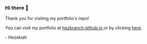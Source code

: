 ### Hi there 👋

Thank you for visiting my portfolio's repo!

You can visit my portfolio at <a href = "https://hezbranch.github.io/"> hezbranch.github.io </a> or by clicking <a href = "https://hezbranch.github.io/"> here</a>.

\- Hezekiah

<!--
**hezbranch/hezbranch** is a ✨ _special_ ✨ repository because its `README.md` (this file) appears on your GitHub profile.

Here are some ideas to get you started:

- 🔭 I’m currently working on ...
- 🌱 I’m currently learning ...
- 👯 I’m looking to collaborate on ...
- 🤔 I’m looking for help with ...
- 💬 Ask me about ...
- 📫 How to reach me: ...
- 😄 Pronouns: ...
- ⚡ Fun fact: ...
-->

